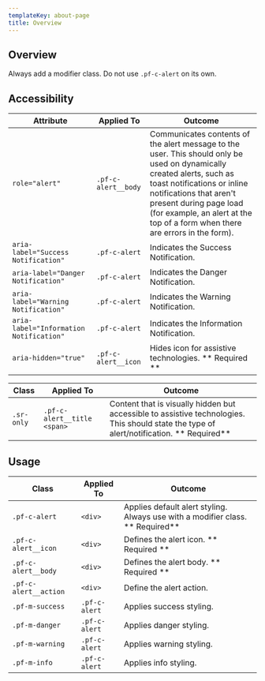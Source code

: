 ```yaml
---
templateKey: about-page
title: Overview
---
```

## Overview

Always add a modifier class. Do not use `.pf-c-alert` on its own.

## Accessibility

| Attribute | Applied To | Outcome |
| -- | -- | -- |
| `role="alert"` | `.pf-c-alert__body` |  Communicates contents of the alert message to the user. This should only be used on dynamically created alerts, such as toast notifications or inline notifications that aren't present during page load (for example, an alert at the top of a form when there are errors in the form). |
| `aria-label="Success Notification"` | `.pf-c-alert` |  Indicates the Success Notification. |
| `aria-label="Danger Notification"` | `.pf-c-alert` |  Indicates the Danger Notification. |
| `aria-label="Warning Notification"` | `.pf-c-alert` |  Indicates the Warning Notification. |
| `aria-label="Information Notification"` | `.pf-c-alert` |  Indicates the Information Notification. |
| `aria-hidden="true"` | `.pf-c-alert__icon` |  Hides icon for assistive technologies. ** Required **|

| Class | Applied To | Outcome |
| -- | -- | -- |
| `.sr-only` | `.pf-c-alert__title <span>` | Content that is visually hidden but accessible to assistive technologies. This should state the type of alert/notification.  ** Required**|

## Usage

| Class | Applied To | Outcome |
| -- | -- | -- |
| `.pf-c-alert` | `<div>` |  Applies default alert styling. Always use with a modifier class. ** Required**|
| `.pf-c-alert__icon` | `<div>` |  	Defines the alert icon. ** Required **|
| `.pf-c-alert__body` | `<div>` |  Defines the alert body.  ** Required **|
| `.pf-c-alert__action` | `<div>` |  Define the alert action. |
| `.pf-m-success` | `.pf-c-alert` |  Applies success styling. |
| `.pf-m-danger` | `.pf-c-alert` |  Applies danger styling. |
| `.pf-m-warning` | `.pf-c-alert` |  Applies warning styling. |
| `.pf-m-info` | `.pf-c-alert` |  Applies info styling. |

